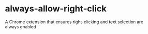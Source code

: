 # always-allow-right-click
A Chrome extension that ensures right-clicking and text selection are always enabled
